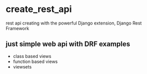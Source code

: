 # create_rest_api
rest api creating with the powerful Django extension,  Django Rest Framework

## just simple web api with DRF examples
- class based views
- function based views
- viewsets
